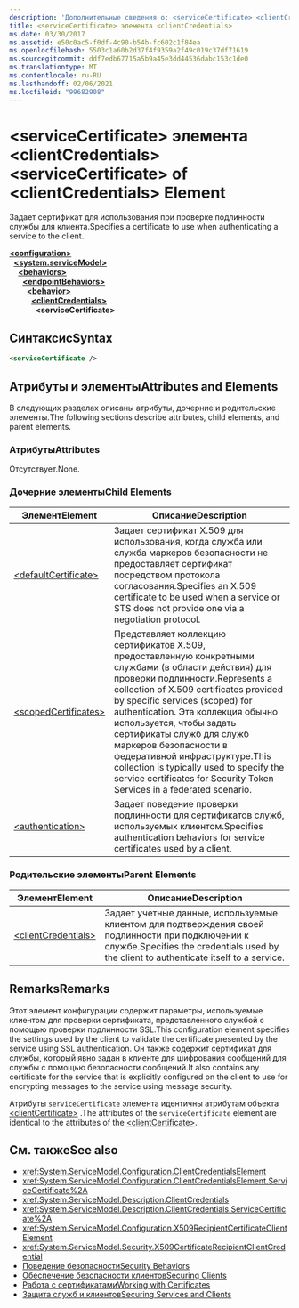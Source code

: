 ```yaml
---
description: 'Дополнительные сведения о: <serviceCertificate> <clientCredentials> element'
title: <serviceCertificate> элемента <clientCredentials>
ms.date: 03/30/2017
ms.assetid: e50c0ac5-f0df-4c90-b54b-fc602c1f84ea
ms.openlocfilehash: 5503c1a60b2d37f4f9359a2f49c019c37df71619
ms.sourcegitcommit: ddf7edb67715a5b9a45e3dd44536dabc153c1de0
ms.translationtype: MT
ms.contentlocale: ru-RU
ms.lasthandoff: 02/06/2021
ms.locfileid: "99682908"
---
```

# <a name="servicecertificate-of-clientcredentials-element"></a><span data-ttu-id="5b688-103">\<serviceCertificate> элемента \<clientCredentials></span><span class="sxs-lookup"><span data-stu-id="5b688-103">\<serviceCertificate> of \<clientCredentials> Element</span></span>

<span data-ttu-id="5b688-104">Задает сертификат для использования при проверке подлинности службы для клиента.</span><span class="sxs-lookup"><span data-stu-id="5b688-104">Specifies a certificate to use when authenticating a service to the client.</span></span>  
  
[**\<configuration>**](../configuration-element.md)\
&nbsp;&nbsp;[**\<system.serviceModel>**](system-servicemodel.md)\
&nbsp;&nbsp;&nbsp;&nbsp;[**\<behaviors>**](behaviors.md)\
&nbsp;&nbsp;&nbsp;&nbsp;&nbsp;&nbsp;[**\<endpointBehaviors>**](endpointbehaviors.md)\
&nbsp;&nbsp;&nbsp;&nbsp;&nbsp;&nbsp;&nbsp;&nbsp;[**\<behavior>**](behavior-of-endpointbehaviors.md)\
&nbsp;&nbsp;&nbsp;&nbsp;&nbsp;&nbsp;&nbsp;&nbsp;&nbsp;&nbsp;[**\<clientCredentials>**](clientcredentials.md)\
&nbsp;&nbsp;&nbsp;&nbsp;&nbsp;&nbsp;&nbsp;&nbsp;&nbsp;&nbsp;&nbsp;&nbsp;**\<serviceCertificate>**  
  
## <a name="syntax"></a><span data-ttu-id="5b688-105">Синтаксис</span><span class="sxs-lookup"><span data-stu-id="5b688-105">Syntax</span></span>  
  
```xml  
<serviceCertificate />
```  
  
## <a name="attributes-and-elements"></a><span data-ttu-id="5b688-106">Атрибуты и элементы</span><span class="sxs-lookup"><span data-stu-id="5b688-106">Attributes and Elements</span></span>  

 <span data-ttu-id="5b688-107">В следующих разделах описаны атрибуты, дочерние и родительские элементы.</span><span class="sxs-lookup"><span data-stu-id="5b688-107">The following sections describe attributes, child elements, and parent elements.</span></span>  
  
### <a name="attributes"></a><span data-ttu-id="5b688-108">Атрибуты</span><span class="sxs-lookup"><span data-stu-id="5b688-108">Attributes</span></span>  

 <span data-ttu-id="5b688-109">Отсутствует.</span><span class="sxs-lookup"><span data-stu-id="5b688-109">None.</span></span>  
  
### <a name="child-elements"></a><span data-ttu-id="5b688-110">Дочерние элементы</span><span class="sxs-lookup"><span data-stu-id="5b688-110">Child Elements</span></span>  
  
|<span data-ttu-id="5b688-111">Элемент</span><span class="sxs-lookup"><span data-stu-id="5b688-111">Element</span></span>|<span data-ttu-id="5b688-112">Описание</span><span class="sxs-lookup"><span data-stu-id="5b688-112">Description</span></span>|  
|-------------|-----------------|  
|[\<defaultCertificate>](defaultcertificate-element.md)|<span data-ttu-id="5b688-113">Задает сертификат X.509 для использования, когда служба или служба маркеров безопасности не предоставляет сертификат посредством протокола согласования.</span><span class="sxs-lookup"><span data-stu-id="5b688-113">Specifies an X.509 certificate to be used when a service or STS does not provide one via a negotiation protocol.</span></span>|  
|[\<scopedCertificates>](scopedcertificates-element.md)|<span data-ttu-id="5b688-114">Представляет коллекцию сертификатов X.509, предоставленную конкретными службами (в области действия) для проверки подлинности.</span><span class="sxs-lookup"><span data-stu-id="5b688-114">Represents a collection of X.509 certificates provided by specific services (scoped) for authentication.</span></span> <span data-ttu-id="5b688-115">Эта коллекция обычно используется, чтобы задать сертификаты служб для служб маркеров безопасности в федеративной инфраструктуре.</span><span class="sxs-lookup"><span data-stu-id="5b688-115">This collection is typically used to specify the service certificates for Security Token Services in a federated scenario.</span></span>|  
|[\<authentication>](authentication-of-servicecertificate-element.md)|<span data-ttu-id="5b688-116">Задает поведение проверки подлинности для сертификатов служб, используемых клиентом.</span><span class="sxs-lookup"><span data-stu-id="5b688-116">Specifies authentication behaviors for service certificates used by a client.</span></span>|  
  
### <a name="parent-elements"></a><span data-ttu-id="5b688-117">Родительские элементы</span><span class="sxs-lookup"><span data-stu-id="5b688-117">Parent Elements</span></span>  
  
|<span data-ttu-id="5b688-118">Элемент</span><span class="sxs-lookup"><span data-stu-id="5b688-118">Element</span></span>|<span data-ttu-id="5b688-119">Описание</span><span class="sxs-lookup"><span data-stu-id="5b688-119">Description</span></span>|  
|-------------|-----------------|  
|[\<clientCredentials>](clientcredentials.md)|<span data-ttu-id="5b688-120">Задает учетные данные, используемые клиентом для подтверждения своей подлинности при подключении к службе.</span><span class="sxs-lookup"><span data-stu-id="5b688-120">Specifies the credentials used by the client to authenticate itself to a service.</span></span>|  
  
## <a name="remarks"></a><span data-ttu-id="5b688-121">Remarks</span><span class="sxs-lookup"><span data-stu-id="5b688-121">Remarks</span></span>  

 <span data-ttu-id="5b688-122">Этот элемент конфигурации содержит параметры, используемые клиентом для проверки сертификата, представленного службой с помощью проверки подлинности SSL.</span><span class="sxs-lookup"><span data-stu-id="5b688-122">This configuration element specifies the settings used by the client to validate the certificate presented by the service using SSL authentication.</span></span> <span data-ttu-id="5b688-123">Он также содержит сертификат для службы, который явно задан в клиенте для шифрования сообщений для службы с помощью безопасности сообщений.</span><span class="sxs-lookup"><span data-stu-id="5b688-123">It also contains any certificate for the service that is explicitly configured on the client to use for encrypting messages to the service using message security.</span></span>  
  
 <span data-ttu-id="5b688-124">Атрибуты `serviceCertificate` элемента идентичны атрибутам объекта [\<clientCertificate>](clientcertificate-of-clientcredentials-element.md) .</span><span class="sxs-lookup"><span data-stu-id="5b688-124">The attributes of the `serviceCertificate` element are identical to the attributes of the [\<clientCertificate>](clientcertificate-of-clientcredentials-element.md).</span></span>  
  
## <a name="see-also"></a><span data-ttu-id="5b688-125">См. также</span><span class="sxs-lookup"><span data-stu-id="5b688-125">See also</span></span>

- <xref:System.ServiceModel.Configuration.ClientCredentialsElement>
- <xref:System.ServiceModel.Configuration.ClientCredentialsElement.ServiceCertificate%2A>
- <xref:System.ServiceModel.Description.ClientCredentials>
- <xref:System.ServiceModel.Description.ClientCredentials.ServiceCertificate%2A>
- <xref:System.ServiceModel.Configuration.X509RecipientCertificateClientElement>
- <xref:System.ServiceModel.Security.X509CertificateRecipientClientCredential>
- [<span data-ttu-id="5b688-126">Поведение безопасности</span><span class="sxs-lookup"><span data-stu-id="5b688-126">Security Behaviors</span></span>](../../../wcf/feature-details/security-behaviors-in-wcf.md)
- [<span data-ttu-id="5b688-127">Обеспечение безопасности клиентов</span><span class="sxs-lookup"><span data-stu-id="5b688-127">Securing Clients</span></span>](../../../wcf/securing-clients.md)
- [<span data-ttu-id="5b688-128">Работа с сертификатами</span><span class="sxs-lookup"><span data-stu-id="5b688-128">Working with Certificates</span></span>](../../../wcf/feature-details/working-with-certificates.md)
- [<span data-ttu-id="5b688-129">Защита служб и клиентов</span><span class="sxs-lookup"><span data-stu-id="5b688-129">Securing Services and Clients</span></span>](../../../wcf/feature-details/securing-services-and-clients.md)
